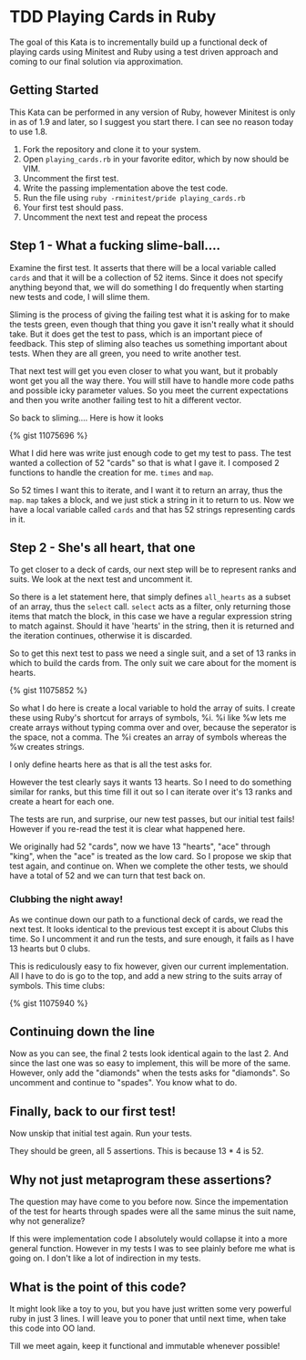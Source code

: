 # TDD Playing Cards in Ruby

The goal of this Kata is to incrementally build up a functional deck of playing cards using Minitest and Ruby using a test driven approach and coming to our final solution via approximation.

## Getting Started

This Kata can be performed in any version of Ruby, however Minitest is only in as of 1.9 and later, so I suggest you start there. I can see no reason today to use 1.8.

1. Fork the repository and clone it to your system.
2. Open ```playing_cards.rb``` in your favorite editor, which by now should be VIM.
3. Uncomment the first test.
4. Write the passing implementation above the test code.
5. Run the file using ```ruby -rminitest/pride playing_cards.rb```
6. Your first test should pass.
7. Uncomment the next test and repeat the process

## Step 1 - What a fucking slime-ball....

Examine the first test. It asserts that there will be a local variable called ```cards``` and that it will be a collection of 52 items. Since it does not specify anything beyond that, we will do something I do frequently when starting new tests and code, I will slime them.

Sliming is the process of giving the failing test what it is asking for to make the tests green, even though that thing you gave it isn't really what it should take. But it does get the test to pass, which is an important piece of feedback. This step of sliming also teaches us something important about tests. When they are all green, you need to write another test.

That next test will get you even closer to what you want, but it probably wont get you all the way there. You will still have to handle more code paths and possible icky parameter values. So you meet the current expectations and then you write another failing test to hit a different vector.

So back to sliming.... Here is how it looks

{% gist 11075696 %}

What I did here was write just enough code to get my test to pass. The test wanted a collection of 52 "cards" so that is what I gave it. I composed 2 functions to handle the creation for me. ```times``` and ```map```.

So 52 times I want this to iterate, and I want it to return an array, thus the ```map```. ```map``` takes a block, and we just stick a string in it to return to us. Now we have a local variable called ```cards``` and that has 52 strings representing cards in it.

## Step 2 - She's all heart, that one

To get closer to a deck of cards, our next step will be to represent ranks and suits. We look at the next test and uncomment it.

So there is a let statement here, that simply defines ```all_hearts``` as a subset of an array, thus the ```select``` call. ```select``` acts as a filter, only returning those items that match the block, in this case we have a regular expression string to match against. Should it have 'hearts' in the string, then it is returned and the iteration continues, otherwise it is discarded.

So to get this next test to pass we need a single suit, and a set of 13 ranks in which to build the cards from. The only suit we care about for the moment is hearts.

{% gist 11075852 %}

So what I do here is create a local variable to hold the array of suits. I create these using Ruby's shortcut for arrays of symbols, %i. %i like %w lets me create arrays without typing comma over and over, because the seperator is the space, not a comma. The %i creates an array of symbols whereas the %w creates strings.

I only define hearts here as that is all the test asks for.

However the test clearly says it wants 13 hearts. So I need to do something similar for ranks, but this time fill it out so I can iterate over it's 13 ranks and create a heart for each one.

The tests are run, and surprise, our new test passes, but our initial test fails! However if you re-read the test it is clear what happened here.

We originally had 52 "cards", now we have 13 "hearts", "ace" through "king", when the "ace" is treated as the low card. So I propose we skip that test again, and continue on. When we complete the other tests, we should have a total of 52 and we can turn that test back on.

### Clubbing the night away!

As we continue down our path to a functional deck of cards, we read the next test. It looks identical to the previous test except it is about Clubs this time. So I uncomment it and run the tests, and sure enough, it fails as I have 13 hearts but 0 clubs.

This is rediculously easy to fix however, given our current implementation. All I have to do is go to the top, and add a new string to the suits array of symbols. This time clubs:

{% gist 11075940 %}

## Continuing down the line

Now as you can see, the final 2 tests look identical again to the last 2. And since the last one was so easy to implement, this will be more of the same. However, only add the "diamonds" when the tests asks for "diamonds". So uncomment and continue to "spades". You know what to do.

## Finally, back to our first test!

Now unskip that initial test again. Run your tests.

They should be green, all 5 assertions. This is because 13 * 4 is 52.

## Why not just metaprogram these assertions?

The question may have come to you before now. Since the impementation of the test for hearts through spades were all the same minus the suit name, why not generalize?

If this were implementation code I absolutely would collapse it into a more general function. However in my tests I was to see plainly before me what is going on. I don't like a lot of indirection in my tests.

## What is the point of this code?

It might look like a toy to you, but you have just written some very powerful ruby in just 3 lines. I will leave you to poner that until next time, when take this code into OO land.

Till we meet again, keep it functional and immutable whenever possible!
